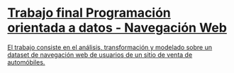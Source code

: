 # <u>Trabajo final Programación orientada a datos - Navegación Web<u/>

El trabajo consiste en el análisis, transformación y modelado sobre un dataset de navegación web de usuarios de un sitio de venta de automóbiles. 
